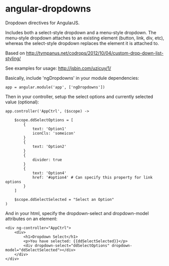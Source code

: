 angular-dropdowns
=================

Dropdown directives for AngularJS.  

Includes both a select-style dropdown and a menu-style dropdown.  The menu-style dropdown attaches to an existing element (button, link, div, etc), whereas the select-style dropdown replaces the element it is attached to.

Based on http://tympanus.net/codrops/2012/10/04/custom-drop-down-list-styling/

See examples for usage: http://jsbin.com/uzicuy/1/

Basically, include 'ngDropdowns' in your module dependencies:

    app = angular.module('app', ['ngDropdowns'])

Then in your controller, setup the select options and currently selected value (optional):

    app.controller('AppCtrl', ($scope) ->
      
        $scope.ddSelectOptions = [
            {
                text: 'Option1'
                iconCls: 'someicon'
            }
            {
                text: 'Option2'
            }
            {
                divider: true
            }  
            {
                text: 'Option4'
                href: '#option4' # Can specify this property for link options
            }                   
        ]  

        $scope.ddSelectSelected = "Select an Option" 
    )
    
And in your html, specify the dropdown-select and dropdown-model attributes on an element:

    <div ng-controller="AppCtrl">
        <div>
            <h1>Dropdown Select</h1>
            <p>You have selected: {{ddSelectSelected}}</p>
            <div dropdown-select="ddSelectOptions" dropdown-model="ddSelectSelected"></div>
        </div>
    </div>